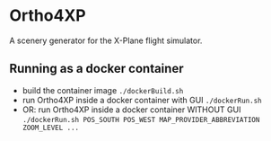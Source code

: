 # Ortho4XP
A scenery generator for the X-Plane flight simulator.

## Running as a docker container
- build the container image `./dockerBuild.sh`
- run Ortho4XP inside a docker container with GUI `./dockerRun.sh`
- OR: run Ortho4XP inside a docker container WITHOUT GUI `./dockerRun.sh POS_SOUTH POS_WEST MAP_PROVIDER_ABBREVIATION ZOOM_LEVEL ...`
